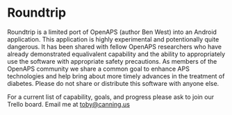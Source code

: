 # Roundtrip

Roundtrip is a limited port of OpenAPS (author Ben West) into an Android application.  This application is highly experimental and potentionally quite dangerous.  It has been shared with fellow OpenAPS researchers who have already demonstrated equalivalent capability and the ability to appropriately use the software with appropriate safety precautions.  As members of the OpenAPS community we share a common goal to enhance APS technologies and help bring about more timely advances in the treatment of diabetes.  Please do not share or distribute this software with anyone else. </br>

For a current list of capability, goals, and progress please ask to join our Trello board.  Email me at toby@canning.us


